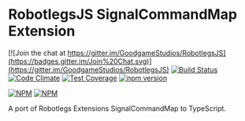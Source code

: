RobotlegsJS SignalCommandMap Extension
===

[![Join the chat at https://gitter.im/GoodgameStudios/RobotlegsJS](https://badges.gitter.im/Join%20Chat.svg)](https://gitter.im/GoodgameStudios/RobotlegsJS)
[![Build Status](https://secure.travis-ci.org/GoodgameStudios/RobotlegsJS-SignalCommandMap.svg?branch=master)](https://travis-ci.org/GoodgameStudios/RobotlegsJS-SignalCommandMap)
[![Code Climate](https://codeclimate.com/github/GoodgameStudios/RobotlegsJS-SignalCommandMap/badges/gpa.svg)](https://codeclimate.com/github/GoodgameStudios/RobotlegsJS-SignalCommandMap)
[![Test Coverage](https://codeclimate.com/github/GoodgameStudios/RobotlegsJS-SignalCommandMap/badges/coverage.svg)](https://codeclimate.com/github/GoodgameStudios/RobotlegsJS-SignalCommandMap/coverage)
[![npm version](https://badge.fury.io/js/robotlegs-signalcommandmap.svg)](https://badge.fury.io/js/robotlegs-signalcommandmap)

[![NPM](https://nodei.co/npm/robotlegs-signalcommandmap.png?downloads=true&downloadRank=true)](https://nodei.co/npm/robotlegs-signalcommandmap/)
[![NPM](https://nodei.co/npm-dl/robotlegs-signalcommandmap.png?months=9&height=3)](https://nodei.co/npm/robotlegs-signalcommandmap/)

A port of Robotlegs Extensions SignalCommandMap to TypeScript.